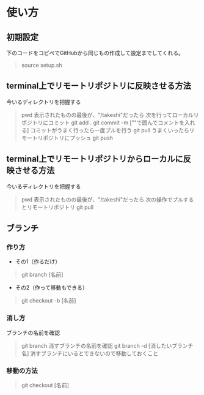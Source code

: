 # 使い方
## 初期設定
下のコードをコピペでGitHubから同じもの作成して設定までしてくれる。
> source setup.sh

## terminal上でリモートリポジトリに反映させる方法
今いるディレクトリを把握する
> pwd
表示されたものの最後が、"/takeshi"だったら
次を行ってローカルリポジトリにコミット
> git add .
> git commit -m [""で囲んでコメントを入れる]
コミットがうまく行ったら一度プルを行う
> git pull 
うまくいったらリモートリポジトリにプッシュ
> git push

## terminal上でリモートリポジトリからローカルに反映させる方法
今いるディレクトリを把握する
> pwd
表示されたものの最後が、"/takeshi"だったら
次の操作でプルするとリモートリポジトリ
> git pull 

## ブランチ
### 作り方
* その1（作るだけ）
> git branch [名前]
* その2（作って移動もできる）
> git checkout -b [名前]
### 消し方
ブランチの名前を確認
> git branch
消すブランチの名前を確認
> git branch -d [消したいブランチ名]
消すブランチにいるとできないので移動しておくこと
### 移動の方法
> git checkout [名前]




